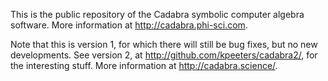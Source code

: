 This is the public repository of the Cadabra symbolic computer algebra 
software. More information at http://cadabra.phi-sci.com.

Note that this is version 1, for which there will still be bug fixes,
but no new developments. See version 2, at
http://github.com/kpeeters/cadabra2/, for the interesting stuff.
More information at http://cadabra.science/.



